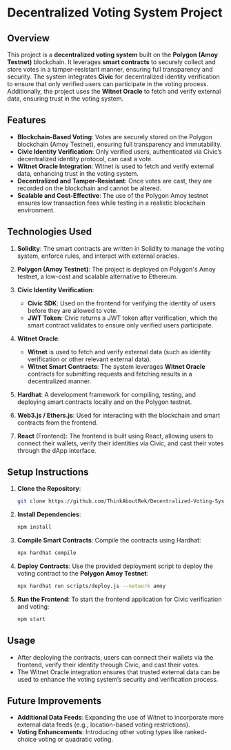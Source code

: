 
# Decentralized Voting System Project

## Overview
This project is a **decentralized voting system** built on the **Polygon (Amoy Testnet)** blockchain. It leverages **smart contracts** to securely collect and store votes in a tamper-resistant manner, ensuring full transparency and security. The system integrates **Civic** for decentralized identity verification to ensure that only verified users can participate in the voting process. Additionally, the project uses the **Witnet Oracle** to fetch and verify external data, ensuring trust in the voting system.

## Features
- **Blockchain-Based Voting**: Votes are securely stored on the Polygon blockchain (Amoy Testnet), ensuring full transparency and immutability.
- **Civic Identity Verification**: Only verified users, authenticated via Civic’s decentralized identity protocol, can cast a vote.
- **Witnet Oracle Integration**: Witnet is used to fetch and verify external data, enhancing trust in the voting system.
- **Decentralized and Tamper-Resistant**: Once votes are cast, they are recorded on the blockchain and cannot be altered.
- **Scalable and Cost-Effective**: The use of the Polygon Amoy testnet ensures low transaction fees while testing in a realistic blockchain environment.

## Technologies Used

1. **Solidity**: The smart contracts are written in Solidity to manage the voting system, enforce rules, and interact with external oracles.
   
2. **Polygon (Amoy Testnet)**: The project is deployed on Polygon's Amoy testnet, a low-cost and scalable alternative to Ethereum.
   
3. **Civic Identity Verification**:
   - **Civic SDK**: Used on the frontend for verifying the identity of users before they are allowed to vote.
   - **JWT Token**: Civic returns a JWT token after verification, which the smart contract validates to ensure only verified users participate.

4. **Witnet Oracle**:
   - **Witnet** is used to fetch and verify external data (such as identity verification or other relevant external data).
   - **Witnet Smart Contracts**: The system leverages **Witnet Oracle** contracts for submitting requests and fetching results in a decentralized manner.

5. **Hardhat**: A development framework for compiling, testing, and deploying smart contracts locally and on the Polygon testnet.

6. **Web3.js / Ethers.js**: Used for interacting with the blockchain and smart contracts from the frontend.

7. **React** (Frontend): The frontend is built using React, allowing users to connect their wallets, verify their identities via Civic, and cast their votes through the dApp interface.

## Setup Instructions

1. **Clone the Repository**:
   ```bash
   git clone https://github.com/ThinkAboutRek/Decentralized-Voting-System.git
   ```

2. **Install Dependencies**:
   ```bash
   npm install
   ```

3. **Compile Smart Contracts**:
   Compile the contracts using Hardhat:
   ```bash
   npx hardhat compile
   ```

4. **Deploy Contracts**:
   Use the provided deployment script to deploy the voting contract to the **Polygon Amoy Testnet**:
   ```bash
   npx hardhat run scripts/deploy.js --network amoy
   ```

5. **Run the Frontend**:
   To start the frontend application for Civic verification and voting:
   ```bash
   npm start
   ```

## Usage

- After deploying the contracts, users can connect their wallets via the frontend, verify their identity through Civic, and cast their votes.
- The Witnet Oracle integration ensures that trusted external data can be used to enhance the voting system’s security and verification process.

## Future Improvements
- **Additional Data Feeds**: Expanding the use of Witnet to incorporate more external data feeds (e.g., location-based voting restrictions).
- **Voting Enhancements**: Introducing other voting types like ranked-choice voting or quadratic voting.
